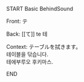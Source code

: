 START
Basic BehindSound

Front:
テ


Back:
[[て]] te 테


Context:
テーブルを拭きます。  
테이블을 닦습니다.  
테에부루오 후키마스.  
<!--ID: 1746522691960-->
END